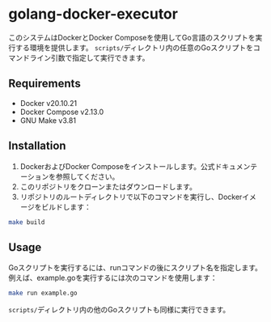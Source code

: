 # golang-docker-executor

このシステムはDockerとDocker Composeを使用してGo言語のスクリプトを実行する環境を提供します。 `scripts/`ディレクトリ内の任意のGoスクリプトをコマンドライン引数で指定して実行できます。

## Requirements

* Docker v20.10.21
* Docker Compose v2.13.0
* GNU Make v3.81

## Installation

1. DockerおよびDocker Composeをインストールします。公式ドキュメンテーションを参照してください。
2. このリポジトリをクローンまたはダウンロードします。
3. リポジトリのルートディレクトリで以下のコマンドを実行し、Dockerイメージをビルドします：
```bash
make build
```

## Usage

Goスクリプトを実行するには、runコマンドの後にスクリプト名を指定します。 例えば、example.goを実行するには次のコマンドを使用します：
```bash
make run example.go
```
`scripts/`ディレクトリ内の他のGoスクリプトも同様に実行できます。
